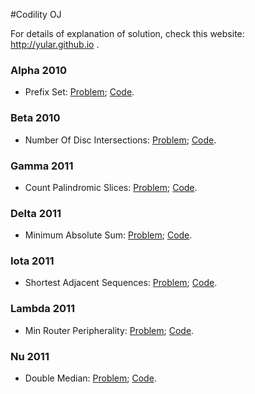 #Codility OJ

For details of explanation of solution, check this website: http://yular.github.io .

### Alpha 2010
* Prefix Set: [Problem](https://codility.com/programmers/task/prefix_set/);   [Code](https://github.com/yular/CC--InterviewProblem/blob/master/Codility/prefix_set.cpp).

### Beta 2010
* Number Of Disc Intersections: [Problem](https://codility.com/programmers/task/number_of_disc_intersections/);    [Code](https://github.com/yular/CC--InterviewProblem/blob/master/Codility/number_of_disc_intersections.cpp).

### Gamma 2011
* Count Palindromic Slices: [Problem](https://codility.com/programmers/task/count_palindromic_slices/);    [Code](https://github.com/yular/CC--InterviewProblem/blob/master/Codility/count_palindromic_slices.cpp).

### Delta 2011
* Minimum Absolute Sum: [Problem](https://codility.com/programmers/task/min_abs_sum/);   [Code](https://github.com/yular/CC--InterviewProblem/blob/master/Codility/min_abs_sum.cpp).

### Iota 2011
* Shortest Adjacent Sequences: [Problem](https://codility.com/programmers/task/shortest_adj_seq/);   [Code](https://github.com/yular/CC--InterviewProblem/blob/master/Codility/shortest_adj_seq.cpp).

### Lambda 2011
* Min Router Peripherality: [Problem](https://codility.com/programmers/task/min_router_peripherality/);    [Code](https://github.com/yular/CC--InterviewProblem/blob/master/Codility/min_router_peripherality.cpp).

### Nu 2011
* Double Median: [Problem](https://codility.com/programmers/task/double_median/);     [Code](https://github.com/yular/CC--InterviewProblem/blob/master/Codility/double_median.cpp).
